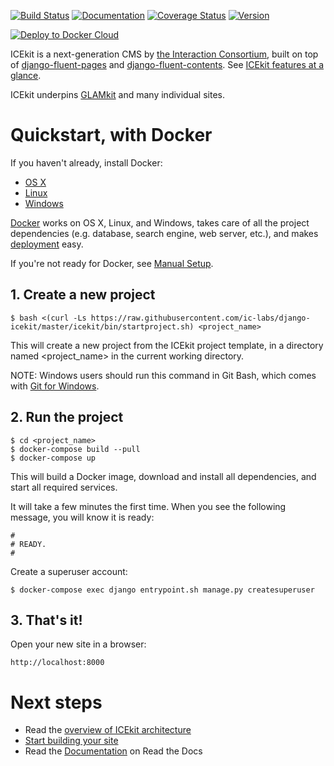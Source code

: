 [![Build Status](https://img.shields.io/travis/ic-labs/django-icekit.svg)](https://travis-ci.org/ic-labs/django-icekit)
[![Documentation](https://readthedocs.org/projects/icekit/badge/)](https://icekit.readthedocs.io/)
[![Coverage Status](https://img.shields.io/coveralls/ic-labs/django-icekit.svg)](https://coveralls.io/github/ic-labs/django-icekit)
[![Version](https://img.shields.io/pypi/v/django-icekit.svg)](https://pypi.python.org/pypi/django-icekit)

[![Deploy to Docker Cloud](https://files.cloud.docker.com/images/deploy-to-dockercloud.svg)](https://cloud.docker.com/stack/deploy/)

ICEkit is a next-generation CMS by [the Interaction Consortium], built on top
of [django-fluent-pages] and [django-fluent-contents]. See
[ICEkit features at a glance](docs/intro/features.md).

ICEkit underpins [GLAMkit](http://glamkit.org) and many individual sites.

# Quickstart, with Docker
<!-- keep identical with docs/intro/install.md, except for link relativity. -->

If you haven't already, install Docker:

  * [OS X](https://download.docker.com/mac/stable/Docker.dmg)
  * [Linux](https://docs.docker.com/engine/installation/linux/)
  * [Windows](https://download.docker.com/win/stable/InstallDocker.msi)

[Docker](docs/intro/docker.md) works on OS X, Linux, and Windows, takes care of
all the project dependencies (e.g. database, search engine, web server, etc.),
and makes [deployment](docs/howto/deployment.md) easy.

If you're not ready for Docker, see [Manual Setup](docs/intro/manual-setup.md).

## 1. Create a new project

    $ bash <(curl -Ls https://raw.githubusercontent.com/ic-labs/django-icekit/master/icekit/bin/startproject.sh) <project_name>

This will create a new project from the ICEkit project template, in a directory
named <project_name> in the current working directory.

NOTE: Windows users should run this command in Git Bash, which comes with
[Git for Windows](https://git-for-windows.github.io/).

## 2. Run the project

    $ cd <project_name>
    $ docker-compose build --pull
    $ docker-compose up

This will build a Docker image, download and install all dependencies, and
start all required services.

It will take a few minutes the first time. When you see the following message,
you will know it is ready:

    #
    # READY.
    #

Create a superuser account:

    $ docker-compose exec django entrypoint.sh manage.py createsuperuser

## 3. That's it!

Open your new site in a browser:

    http://localhost:8000

# Next steps

* Read the [overview of ICEkit architecture](docs/intro/architecture.md)
* [Start building your site](docs/howto/start.md)
* Read the [Documentation](http://icekit.readthedocs.io) on Read the Docs

<!-- editors guide -->

[django-fluent-contents]: https://github.com/edoburu/django-fluent-contents
[django-fluent-pages]: https://github.com/edoburu/django-fluent-pages
[the Interaction Consortium]: http://interaction.net.au
